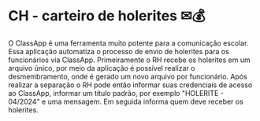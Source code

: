 # CH - carteiro de holerites ✉💰
O ClassApp é uma ferramenta muito potente para a comunicação escolar. Essa aplicação automatiza o processo de envio de holerites para os funcionários via ClassApp.
Primeiramente o RH recebe os holerites em um arquivo único, por meio da aplicação é possível realizar o desmembramento, onde é gerado um novo arquivo por funcionário.
Após realizar a separação o RH pode então informar suas credenciais de acesso ao ClassApp, informar um título padrão, por exemplo "HOLERITE - 04/2024" e uma mensagem. Em
seguida informa quem deve receber os holerites.

